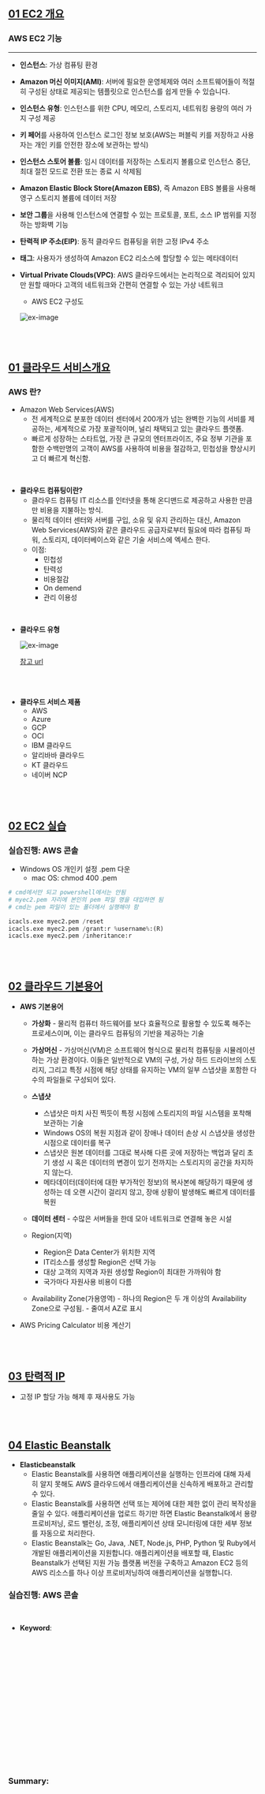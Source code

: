 ## <u>01 EC2 개요</u>

### AWS EC2 기능

---

- **인스턴스**: 가상 컴퓨팅 환경
- **Amazon 머신 이미지(AMI)**: 서버에 필요한 운영체제와 여러 소프트웨어들이 적절히 구성된
  상태로 제공되는 템플릿으로 인스턴스를 쉽게 만들 수 있습니다.
- **인스턴스 유형**: 인스턴스를 위한 CPU, 메모리, 스토리지, 네트워킹 용량의 여러 가지 구성 제공
- **키 페어**를 사용하여 인스턴스 로그인 정보 보호(AWS는 퍼블릭 키를 저장하고 사용자는 개인 키를 안전한 장소에 보관하는 방식)
- **인스턴스 스토어 볼륨**: 임시 데이터를 저장하는 스토리지 볼륨으로 인스턴스 중단, 최대 절전 모드로 전환 또는 종료 시 삭제됨
- **Amazon Elastic Block Store(Amazon EBS)**, 즉 Amazon EBS 볼륨을 사용해 영구 스토리지 볼륨에 데이터 저장
- **보안 그룹**을 사용해 인스턴스에 연결할 수 있는 프로토콜, 포트, 소스 IP 범위를 지정하는 방화벽 기능
- **탄력적 IP 주소(EIP)**: 동적 클라우드 컴퓨팅을 위한 고정 IPv4 주소
- **태그**: 사용자가 생성하여 Amazon EC2 리소스에 할당할 수 있는 메타데이터
- **Virtual Private Clouds(VPC)**: AWS 클라우드에서는 논리적으로 격리되어 있지만 원할 때마다
  고객의 네트워크와 간편히 연결할 수 있는 가상 네트워크

  - AWS EC2 구성도

  ![ex-image](./img/1.PNG)

<br>
<br>

## <u>01 클라우드 서비스개요</u>

### AWS 란?

- Amazon Web Services(AWS)
  - 전 세계적으로 분포한 데이터 센터에서 200개가 넘는 완벽한 기능의 서비를 제공하는, 세계적으로
    가장 포괄적이며, 널리 채택되고 있는 클라우드 플랫폼.
  - 빠르게 성장하는 스타트업, 가장 큰 규모의 엔터프라이즈, 주요 정부 기관을 포함한 수백만명의
    고객이 AWS를 사용하여 비용을 절감하고, 민첩성을 향상시키고 더 빠르게 혁신함.

<br>

- **클라우드 컴퓨팅이란?**
  - 클라우드 컴퓨팅 IT 리소스를 인터넷을 통해 온디맨드로 제공하고 사용한 만큼만 비용을 지불하는 방식.
  - 물리적 데이터 센터와 서버를 구입, 소유 및 유지 관리하는 대신, Amazon Web Services(AWS)와
    같은 클라우드 공급자로부터 필요에 따라 컴퓨팅 파워, 스토리지, 데이터베이스와 같은 기술 서비스에
    엑세스 한다.
  - 이점:
    - 민첩성
    - 탄력성
    - 비용절감
    - On demend
    - 관리 이용성

<br>

- **클라우드 유형**

  ![ex-image](./img/2.PNG)

  [참고 url](https://dalsacoo-log.tistory.com/entry/Cloud-Computing)

<br>
<br>

- **클라우드 서비스 제품**
  - AWS
  - Azure
  - GCP
  - OCI
  - IBM 클라우드
  - 알리바바 클라우드
  - KT 클라우드
  - 네이버 NCP

<br>
<br>

## <u>02 EC2 실습</u>

### 실습진행: AWS 콘솔

- Windows OS 개인키 설정
  .pem 다운
  - mac OS: chmod 400 .pem

```python
# cmd에서만 되고 powershell에서는 안됨
# myec2.pem 자리에 본인의 pem 파일 명을 대입하면 됨
# cmd는 pem 파일이 있는 폴더에서 실행해야 함

icacls.exe myec2.pem /reset
icacls.exe myec2.pem /grant:r %username%:(R)
icacls.exe myec2.pem /inheritance:r
```

<br>
<br>

## <u>02 클라우드 기본용어</u>

- **AWS 기본용어**

  - **가상화** - 물리적 컴퓨터 하드웨어를 보다 효율적으로 활용할 수 있도록 해주는 프로세스이며,
    이는 클라우드 컴퓨팅의 기반을 제공하는 기술
  - **가상머신** - 가상머신(VM)은 소프트웨어 형식으로 물리적 컴퓨팅을 시뮬레이션하는 가상 환경이다.
    이들은 일반적으로 VM의 구성, 가상 하드 드라이브의 스토리지, 그리고 특정 시점에 해당 상태를
    유지하는 VM의 일부 스냅샷을 포함한 다수의 파일들로 구성되어 있다.
  - **스냅샷**

    - 스냅샷은 마치 사진 찍듯이 특정 시점에 스토리지의 파일 시스템을 포착해 보관하는 기술
    - Windows OS의 복원 지점과 같이 장애나 데이터 손상 시 스냅샷을 생성한 시점으로 데이터를 복구
    - 스냅샷은 원본 데이터를 그대로 복사해 다른 곳에 저장하는 백업과 달리 초기 생성 시 혹은 데이터의 변경이
      있기 전까지는 스토리지의 공간을 차지하지 않는다.
    - 메타데이터(데이터에 대한 부가적인 정보)의 복사본에 해당하기 때문에 생성하는 데 오랜 시간이 걸리지 않고,
      장애 상황이 발생해도 빠르게 데이터를 복원

  - **데이터 센터** - 수많은 서버들을 한데 모아 네트워크로 연결해 놓은 시설
  - Region(지역)
    - Region은 Data Center가 위치한 지역
    - IT리소스를 생성할 Region은 선택 가능
    - 대상 고객의 지역과 자원 생성할 Region이 최대한 가까워야 함
    - 국가마다 자원사용 비용이 다름
  - Availability Zone(가용영역) - 하나의 Region은 두 개 이상의 Availability Zone으로 구성됨. - 줄여서 AZ로 표시

- AWS Pricing Calculator 비용 계산기

<br>
<br>

## <u>03 탄력적 IP</u>

- 고정 IP 할당 가능 해제 후 재사용도 가능

<br>
<br>

## <u>04 Elastic Beanstalk</u>

- **Elasticbeanstalk**
  - Elastic Beanstalk를 사용하면 애플리케이션을 실행하는 인프라에 대해 자세히 알지 못해도
    AWS 클라우드에서 애플리케이션을 신속하게 배포하고 관리할 수 있다.
  - Elastic Beanstalk를 사용하면 선택 또는 제어에 대한 제한 없이 관리 복작성을 줄일 수 있다.
    애플리케이션을 업로드 하기만 하면 Elastic Beanstalk에서 용량 프로비저닝, 로드 밸런싱, 조정,
    애플리케이션 상태 모니터링에 대한 세부 정보를 자동으로 처리한다.
  - Elastic Beanstalk는 Go, Java, .NET, Node.js, PHP, Python 및 Ruby에서 개발된 애플리케이션을 지원합니다.
    애플리케이션을 배포할 때, Elastic Beanstalk가 선택된 지원 가능 플랫폼 버전을 구축하고 Amazon EC2 등의
    AWS 리소스를 하나 이상 프로비저닝하여 애플리케이션을 실행합니다.
    <br>

### 실습진행: AWS 콘솔

<br>

- **Keyword**:

<br>
<br>
<br>
<br>
<br>
<br>
<br>
<br>
<br>
<br>
<br>
<br>
<br>
<br>
<br>

### **Summary**:

<br>
<br>
<br>
<br>
<br>
<br>
